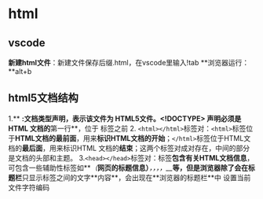 # html

## vscode
**新建html文件**：新建文件保存后缀.html，在vscode里输入!tab
**浏览器运行：**alt+b

## html5文档结构
1.** <!DOCTYPE html>**:**文档类型声明**，表示该文件为 HTML5文件。<!DOCTYPE> 声明必须是 HTML 文档的**第一行**，位于 <html> 标签之前
2. `<html></html>`标签对：`<html>`标签位于**HTML文档的最前面**，用来**标识HTML文档的开始**；`</html>`标签位于HTML文档的**最后面**，用来标识HTML 文档的**结束**；这两个标签对成对存在，中间的部分是文档的头部和主题。
3.`<head></head>`标签对：标签**包含有关HTML文档信息**，可包含一些辅助性标签如**_<title></title>（_**网页的标题信息）**_，<link />，<meta />，<style></style>，__<script></script>_**等，但是浏览器除了会在标题栏**只显示<title>元素的内容**外，不会向用户显示head元素内的其他任何内容。
4.**<body></body>**标签对：它是HTML文档的**主体部分**，在此标签中可以包含<p><h1><br>等众多标签，<body>标签出现在</head>标签之后，且必须在闭标签</html>之前闭合head标签
注：**body**的大小是由**内部元素**撑开，不是默认占满整个页面



## html文件注释
语法
**<!--注释文字 -->**

## 标签
**标签语义化**好处
1. 更容易被搜索引擎收录
2. 更容易让屏幕阅读器读出网页内容
标签的语法
1. 标签由英文尖括号**<**和**>**括起来，如<html>就是一个标签。
2. html中的标签一般都是**成对**出现的，分开始标签和结束标签。结束标签比开始标签多了一个**/**
3. 标签与标签之间是**可以嵌套**的，但先后**顺序**必保一致
4.  HTML标签不区分大小写，<h1>和<H1>是一样的，但建议**小写**，（因大部分程序员都以小写为准
空标签**没有**HTML**内容**的标签就是空标签，
    只需要一个开始标签，这样的标签有**_
`<hr/>`，`<img />`

### `<head>`头部标签

作用嵌套**meta、title、style**等标签
<title>标签：在<title>和</title>标签之间的文字**内容**，会出现在**浏览器的标题栏**中
<meta charset="UTF-8">设置当前文件字符编码
<style>标签：双标签中设置当前文件样式   （css
### 
### <body>页面内容标签
#### <p>段落标签
语法
**<p>段落文本</p>**
**一段**文字**一个**<p>标签
<p>标签的默认样式，段前段后**留白**，如果不喜欢这个空白，可以用css样式来删除或改变它
### 
#### <span>标签自定义文字样式
作用设置**单独样式**
语法：
**<span>文本</span>**
### 
#### <hx>标签增加标题
标题标签一共有6个，h1、h2、h3、h4、h5、h6  ，  <h1>是最高的等级。标题标签的样式都会**加粗**
Eg：
                 h1一般用在网站名称  如下腾讯网

![](https://cdn.nlark.com/yuque/0/2020/jpeg/2617721/1602401847975-f1a9bb8a-32dc-45a7-ad0e-4737aabbf331.jpeg#align=left&display=inline&height=572&margin=%5Bobject%20Object%5D&originHeight=572&originWidth=1274&size=0&status=done&style=none&width=1274)
**语法****：**
**<hx>标题文本</hx>**
Eg：
            ![](https://cdn.nlark.com/yuque/0/2020/jpeg/2617721/1601600346342-90471550-4b7f-4b19-b04c-24bf5eea2d5b.jpeg#align=left&display=inline&height=125&margin=%5Bobject%20Object%5D&originHeight=125&originWidth=172&size=0&status=done&style=none&width=172)
            ![](https://cdn.nlark.com/yuque/0/2020/jpeg/2617721/1601600386669-b04b2719-adeb-4da0-8c47-a20a1f23b713.jpeg#align=left&display=inline&height=399&margin=%5Bobject%20Object%5D&originHeight=399&originWidth=596&size=0&status=done&style=none&width=596)
### 
#### <div>标签自定义块
把一些**独立的逻辑部分**划分出来，放在一个<div>标签中
语法：
`<div>` `</div>`
注<header>，<footer>，<aside>本质等同<div>，只是具**语义化**

#### <nav>标签定义导航栏
#### <header>标签定义头部区域
#### <footer>标签定义底部区域
#### <aside>定义侧边栏区域

### <br/>标签换行

在需要加**回车换行**的地方加入**
**
注：在 html 代码中输入回车、空格都是没有作用的。在html文本中想输入回车换行，就必须输入

### 
### &nbsp;实现空格标签
一个**%nbsp；**表示输入一个空格


### <hr>标签水平分隔线
Eg

---

### 列表
![image.png](https://cdn.nlark.com/yuque/0/2020/png/2617721/1603502583907-0f70f47b-a31c-40e5-b4e4-e58200a4acda.png#align=left&display=inline&height=274&margin=%5Bobject%20Object%5D&name=image.png&originHeight=547&originWidth=1116&size=191774&status=done&style=none&width=558)
### ：<ul><lia>标签实现无序列表
举例**：**
_<ul>_
_  <li>_[_精彩少年_](http://www.zuowen.com/e/20130805/51ff0eacd8d21.shtml)_</li>_
_  <li>_[_美丽突然出现_](http://www.zuowen.com/e/20130802/51fb0a622ef8d.shtml)_</li>_
_  <li>_[_触动心灵的旋律_](http://www.zuowen.com/e/20130713/51e0a742d81db.shtml)_</li>_
_</ul>_
ul-li在网页中显示的默认样式一般为：每项li前都自带一个圆点

### ：使用<ol><li>标签实现有序列表**
举例**：**_<ol>_
_   <li>前端开发面试心法 </li>_
_   <li>_[_零基础学习html_](http://www.zuowen.com/e/20130802/51fb0a622ef8d.shtml)_</li>_
_   <li>JavaScript全攻略</li>_
_</ol>_
默认样式一般为：每项<li>前都自带一个**序号**，序号默认从1开始
### <img>标签为网页添加图片**
语法：
**<img src="图片地址" alt="下载失败时的替换文本" title = "提示文本">**
讲解：
1、**src**：标识图像的位置；
2、**alt**：指定图像的描述性文本，当图像不可见时（下载不成功时），可看到该属性指定的文本；
3、**title**：提供在图像可见时对图像的描述(鼠标滑过图片时显示的文本)；
4、图像可以是**GIF，PNG，JPEG格式**的图像文件
**图片与文字同行显示vertical-align:**middle/top
### `<a>`标签为网页添加超链接

语法
**`<a  href="目标网址"   title="鼠标滑过显示的文本">` 链接显示的文本</a>**
**title**属性的作用：鼠标滑过链接文字时会显示这个属性的文本内容
新建浏览器窗口中打开链接<a>标签中的**target**属性
Eg

![](https://cdn.nlark.com/yuque/0/2020/jpeg/2617721/1601605003157-e0e1c2a3-4a3e-464c-b099-75705d98c3d0.jpeg#align=left&display=inline&height=92&margin=%5Bobject%20Object%5D&originHeight=92&originWidth=307&size=0&status=done&style=none&width=307)代码如下
![](https://cdn.nlark.com/yuque/0/2020/jpeg/2617721/1601604960266-47afc519-c78b-4ae0-ad72-a5d9f84f73cf.jpeg#align=left&display=inline&height=555&margin=%5Bobject%20Object%5D&originHeight=555&originWidth=1110&size=0&status=done&style=none&width=1110)**技术点的解释**
a标签有的**target**属性，代表打开网页的方式
可选值为”**_self**和**_blank**”，默认值为_self，代表在当前页面打开链接，_blank代表在新窗口打开链接。

**a href="#"** 时表示一个空链接，点击时链接停留在当前页面，相当于刷新当前页面，有时使用该方法实现刷新本页面功能。如果没有设置特别的链接效果，那么点击效果和默认的点击链接效果一样
一般用于返回当前页的某一点
#后面可以跟任意标签的id，或者任意a标签的id或者name,点击链接就可以跳转到当前页面的这个节点的位置
_<a href="#abc"></a>      /*跳转到div id="abc"></*/_
_<a href="#bcd"></a>       /*跳转到a name="bcd"></*/_
_<a href="#"></a>         /*跳转到当前页面的顶部*/_

---

**a:link **{color: red} /* 未访问的链接 */
 **a:visited** {color: green} /* 已访问的链接 */
** a:hover** {color: black} /* 鼠标移动到链接上 */
 **a:active** {color: yellow} /* 选定的链接，即鼠标按下去的时候不松开显示的状态 */
注意：有时候我们发现设置了上面的属性但是没有效果，这是因为他们是有顺序的
1、a:hover 必须被置于 a:link 和 a:visited 之后，才是有效的。
2、a:active 必须被置于 a:hover 之后，才是有效的。

### 表格

#### ：table家族

创建表格四元素：table、tr、th、td
说明
1、**`<table>…</table>`**：**整个表格**以<table>**标记开始**、</table>标记**结束**
2、**<tr>…</tr>**：表格的**一行**，所以有几对tr 表格就有几行。
3、**<td>…</td>**：表格的一个单元格，一行中包含几对<td>...</td>，说明一行中就有几**列**。
4、**<th>…</th>**：表格的头部的一个单元格，表格**表头**。
5、**border属性**可以为表格**添加边框**，属性值为数字
注意：
1、table标签用来定义整个表格，为双标签，必须有结束标签。
2、table标签里面可以放caption标签和tr标签。
3、caption标签用来定义表格的标题。
4、tr标签用来设置表格的行，tr里面只能放th或者td标签，一组tr标签代表一行。
5、th用来设置表格的标题，会加粗居中显示。也就是th标签中的文本默认为粗体并且居中显示。
6、td同来设置表格的列，一组td标签代表一列。
7、table表格在没有添加border属性之前, 在浏览器中显示是没有表格线的。

**thead、tbody、tfoot定义表格**

<thead>标签定义表格头部,<tbody>标签来定义表格的内容,<tfoot>来定义表格的底部

## 表单

### `<form>`创建表单，与用户交互

表单是可以把浏览者输入的数据传送到服务器端，这样服务器端程序就可以处理表单传过来的数据。
语法：

`<form   method="传送方式"   action="服务器文件">`
**讲解：**
1.**<form> ：**<form>标签是成对出现的，以<form>开始，以</form>结束。
2.**action** **：**浏览者输入的数据被传送到的地方,比如一个PHP页面(save.php)。
3.**method** **：** 数据传送的方式（get/post）
Eg:

<form    **method="post"   action="save.php"**>
        <label for="username">用户名:</label>
        <input type="text" name="username" />
        <label for="pass">密码:</label>
        <input type="password" name="pass" />
</form>
## 文本输入框、密码输入框-**text/password**
**语法**：

`<form>`
   <input type="text/password" name="名称" value="文本" />
</form>
`**1**``**、type：**`
`   当type="**text**"时，输入框为**文本**`**输入框**`**;**`
`   当type="**password**"时,` `输入框为**密码输入框。**`
`**2**``**、name：**``为文本框命名，以备后台程序ASP 、PHP使用。`
`**3**``**、value：**``为文本输入框设置默认值。(一般起到提示作用)`

## 占位符-placeholder
![](https://cdn.nlark.com/yuque/0/2020/jpeg/2617721/1601633065486-b9e512c8-0033-49d3-86b5-653f344e58bd.jpeg#align=left&display=inline&height=493&margin=%5Bobject%20Object%5D&originHeight=493&originWidth=1165&size=0&status=done&style=none&width=1165)
**解释：**
1、placeholder属性为输入框占位符,里面可以放提示的输入信息。
2、placeholder属性的值可以任意填写,当输入框输入内容时,占位符内容消失,输入框无内容时,占位符内容显示。
3、占位符内容不是输入框真正的内容。
## 数字输入框-number
## 网址输入框-url类型
**技术点的解释：**
1、input的type属性设置为url,则表示该输入框的类型为网址。
2、数字框的值需以http://或者https://开头,且后面必须有内容,否则表单提交的时候会报错误提示
##  邮箱输入框email类型
解释：
1、Input的type属性设置为email,则表示该输入框的类型为邮箱。
2、数字框的值必须包含@。
3、数字框的值@之后必须有内容,否则会报错误提示
## <textarea>标签创建文本域
不在表单内也能用
--[用法W3school](https://www.w3school.com.cn/tags/tag_textarea.asp)--
**<textarea  rows="行数" cols="列数">文本</textarea>**
_<form  method="post" action="save.php">_
_        <label>联系我们</label>_
_        <textarea cols="50" rows="10" >在这里输入内容...</textarea>_
_</form>_
1、<textarea>标签是成对出现的，以<textarea>开始，以</textarea>结束。
2、cols ：多行输入域的列数。
3、rows ：多行输入域的行数。
4、在`<textarea></textarea>`标签之间可以输入默认值

## label

标签的 for 属性中的值应当与相关控件的 id 属性值一定要相同。
例子：

```html
<form
  <label for="email">输入你的邮箱地址</label>点击后焦点移到框内（不常用
  <input type="email" id="email" placeholder="Enter email">
</form>
```

<form
  <label for="email">输入你的邮箱地址</label>点击后焦点移到框内（不常用
  <input type="email" id="email" placeholder="Enter email">
</form>

##  单选框、复选框

语法：`<input   type="radio/checkbox"   value="值"    name="名称"   checked="checked"/>`

**注：**1、type:
   当 type="radio" 时，控件为单选框
   当 type="checkbox" 时，控件为复选框
2、value：提交数据到服务器的值（后台程序PHP使用）
3、name：为控件命名，以备后台程序 ASP、PHP 使用
4、checked：当设置 checked="checked" 时，该选项被默认选中
**同一组**的单选按钮，name 取值一定要一致，这样同一组的单选按钮才可以起到单选的作用。

## select、option标签创建下拉菜单
1、select和option标签都是双标签，它总是成对出现的，需要首标签和尾标签。
2、select标签里面只能放option标签，表示下拉列表的选项。
3、option标签放选项内容，不放置其他标签。
4、value：![](https://cdn.nlark.com/yuque/0/2020/jpeg/2617721/1601642934408-cd1b85e6-de83-4a0e-8a2e-62573fd05282.jpeg#align=left&display=inline&height=165&margin=%5Bobject%20Object%5D&originHeight=165&originWidth=503&size=0&status=done&style=none&width=503)
5、selected="selected"：
设置selected="selected"属性，则该选项就被默认选中
**Eg**:![](https://cdn.nlark.com/yuque/0/2020/jpeg/2617721/1601642989062-0d0f39c5-b283-46c5-a56d-a15ca45f6e07.jpeg#align=left&display=inline&height=735&margin=%5Bobject%20Object%5D&originHeight=735&originWidth=1121&size=0&status=done&style=none&width=1121)
浏览器中显示的结果：
![](https://cdn.nlark.com/yuque/0/2020/jpeg/2617721/1601643001517-f908107e-9ffe-4304-994d-54a9ee5bd7df.jpeg#align=left&display=inline&height=66&margin=%5Bobject%20Object%5D&originHeight=66&originWidth=120&size=0&status=done&style=none&width=120)
##  提交按钮
语法：
`<input   type="submit"   value="提交">`
注：type：只有当type值设置为submit时，按钮才有提交作用
value：按钮上显示的文字

## 重置按钮

语法：
`<input type="reset" value="重置">`

## 按钮 `<button>`标签

`<button type="button">Click Me!</button>`

# CSS
## CSS代码语法
![](https://cdn.nlark.com/yuque/0/2020/jpeg/2617721/1601691360599-cc8ba8f9-0a13-4c85-86b8-a33aed56d861.jpeg#align=left&display=inline&height=117&margin=%5Bobject%20Object%5D&originHeight=117&originWidth=303&size=0&status=done&style=none&width=303)
选择符：又称选择器，指明网页中要应用样式规则的元素，如本例中是网页中所有的段（p）的文字将变成蓝色，而其他的元素（如ol）不会受到影响。
声明：在英文大括号“｛｝”中的的就是声明，属性和值之间用英文冒号“：”分隔。当有多条声明时，中间可以英文分号“;”分隔 
## 注释语句
/*注释语句*/
## CSS样式
### 内联式css样式
内联式就是把css代码直接写在现有的HTML标签中
注：写在元素的开始标签里
写在style=""双引号中，如果有多条css样式代码设置可以写在一起，中间用分号隔开
如下代码：

`<p style="color:red`;`font-size:12px">这里文字是红色。</p>`


###  嵌入式css样式
定义：把css样式代码写在`<style type="text/css"></style>`标签之间,一般情况下嵌入式css样式写在``<head></head>`之间
Eg:

```html
<style type="text/css">
  span{
  color:red;
  }
</style>
```



###  外部式css样式
定义：把css代码写一个单独的外部文件中，这个css样式文件以“.css”为扩展名，在<head>内使用`<link>`标签将css样式文件链接到HTML文件内
Eg：`<link href="base.css" rel="stylesheet" type="text/css" />`
注：1、css样式文件名称以有意义的英文字母命名，如 main.css。
2、`rel="stylesheet" type="text/css"` 是**固定写法**不可修改。
3、`<link>`标签位置一般写在`<head>`标签之内
###  三种链接方式的优先级
内联式 > 嵌入式 > 外部式
就近原则（离被设置元素越近优先级别越高）前提：内联式、嵌入式、外部式样式表中css样式是在的相同权值的情况下
###  样式的继承
css的某些样式是具有继承性的，那么什么是继承呢？继承是一种规则，它允许样式不仅应用于某个特定html标签元素，而且应用于其后代
Eg:如某种颜色应用于p标签，这个颜色设置不仅应用p标签，还应用于p标签中的所有子元素文本，这里子元素为span标签。
_p{color:red;}_


_<p>三年级时，我还是一个<span>胆小如鼠</span>的小女孩。</p>_
p中的文本与span中的文本都设置为了红色。

---

但注意有一些css样式是**不具有继承性**。如**border**:1px **solid** red;
_p{border:1px solid red;}_


_<p>三年级时，我还是一个<span>胆小如鼠</span>的小女孩。</p>_
代码的作用只是给p标签设置了边框为1像素、红色、实心边框线，而对于子元素span没起作用
## 选择器

每一条css样式声明（定义）由两部分组成，形式如下：
选择器{
    样式;
}
“选择器”指明了{}中的“样式”的作用对象，也就是“样式”作用于网页中的哪些元素
Eg:“选择器”指明了{}中的“样式”的作用对象，也就是“样式”作用于网页中的哪些元素
![image.png](https://cdn.nlark.com/yuque/0/2020/png/2617721/1601703529992-9aee8675-29c2-4e4d-82fb-d0343b3e137e.png#align=left&display=inline&height=129&margin=%5Bobject%20Object%5D&name=image.png&originHeight=257&originWidth=531&size=20349&status=done&style=none&width=265.5)
### 标签选择器
标签选择器就是html代码中的标签。如<html>、<body>、<h1>、<p>、<img>
### .类选择器
语法：
.类选器名称{css样式代码;}
注：1、英文圆点开头
2、其中类选器名称可以任意起名（但不要起中文
使用方法：
第一步：使用合适的标签把要修饰的内容标记起来，如下：
_<span>胆小如鼠</span>_
第二步：使用class="类选择器名称"为标签设置一个类，如下：
**_<span class="_**_stress_**_">_**_胆小如鼠_**_</span>_**
第三步：设置类选器css样式，如下：
**_._**_stress _**_{ _**_color_**_:_**_red;_**_ }_**_  /*类前面要加入一个英文圆点*/_
_
拓展：多个类名![image.png](https://cdn.nlark.com/yuque/0/2020/png/2617721/1608550232457-3d67338a-4430-4f22-b3f2-b1e97d03fdc5.png#align=left&display=inline&height=92&margin=%5Bobject%20Object%5D&name=image.png&originHeight=123&originWidth=256&size=7162&status=done&style=none&width=192)   
 //js获取时![image.png](https://cdn.nlark.com/yuque/0/2020/png/2617721/1608550274723-ac55d856-e8db-4eb7-a2cc-8576b8008c59.png#align=left&display=inline&height=24&margin=%5Bobject%20Object%5D&name=image.png&originHeight=26&originWidth=472&size=3265&status=done&style=none&width=436)
### #ID选择器
注：1、使用ID选择器，必须给标签添加上id属性，为标签设置id="ID名称"，而不是class="类名称"。
2、ID选择符的前面是井号（#）号，而不是英文圆点（.）。
3、id属性的值既为当前标签的id，尽量见名思意，语义化
方法：
![](https://cdn.nlark.com/yuque/0/2020/jpeg/2617721/1601705052242-161c8705-db44-4bbf-9d79-70caf47e66ae.jpeg#align=left&display=inline&height=158&margin=%5Bobject%20Object%5D&originHeight=158&originWidth=503&size=0&status=done&style=none&width=503)![](https://cdn.nlark.com/yuque/0/2020/jpeg/2617721/1601705059101-0181ec64-533f-4353-907f-6ff45dcd688d.jpeg#align=left&display=inline&height=168&margin=%5Bobject%20Object%5D&originHeight=168&originWidth=621&size=0&status=done&style=none&width=621)
### 类和ID选择器的区别
相同点：可以应用于任何元素
不同点：
1、ID选择器只能在文档中使用一次。与类选择器不同，在一个HTML文档中，ID选择器只能使用一次，而且仅一次。而类选择器可以使用多次。
2、一个元素可有多个class，但只能有一个id
eg：
.stress{
    color:red;
}
.bigsize{
    font-size:25px;
}
<p>到了<span class="stress bigsize">三年级</span>下学期时，我们班上了一节公开课...</p>


上面代码的作用是为“三年级”三个文字设置文本颜色为红色并且字号为25px
### >子选择器
用于选择指定标签元素的第一代子元素即大于符号(>)
Eg：.food**>**li{border:1px solid red;}
这行代码会使class名为food下的子元素li（水果、蔬菜）加入红色实线边框
###   后代选择器
包含选择器，即加入空格,用于选择指定标签元素下的后辈元素
Eg：.first  span{color:red;}
注：>作用于元素的第一代后代，空格作用于元素的所有后代
### 属性选择器
具有特定属性的HTML元素样式
属性选择器样式无需使用class或id的形式
Eg把包含标题（title）的所有元素变为蓝色
[title]{    color:blue;}
### *通用选择器
功能最强大的选择器，它使用一个（*）号指定，它的作用是匹配html中所有标签元素
### 伪类选择器
允许给html不存在的标签（标签的某种状态）设置样式
### ,分组选择器
当想为html中多个标签元素设置同一个样式时，可以使用分组选择符（，）
Eg：h1,span{color:red;}
它相当于下面两行代码：
h1{color:red;}
span{color:red;}
### 选择器的优先级
1、如果一个元素使用了多个选择器,则会按照选择器的优先级来给定样式。
2、选择器的优先级依次是: 内联样式 > id选择器 > 类选择器 > 标签选择器 > 通配符选择器
### 权值计算
为浏览器是根据权值来判断使用哪种css样式的，权值高的就使用哪种css样式。
下面是权值的规则：
标签的权值为1，类选择符的权值为10，ID选择符的权值最高为100。
**继承也有权值但最低**
### 选择器最高层级!important
有些特殊的情况需要为某些样式设置具有最高权值
Eg：![image.png](https://cdn.nlark.com/yuque/0/2020/png/2617721/1601707421435-8501318f-9875-4879-8d29-0ce0d4e39f43.png#align=left&display=inline&height=117&margin=%5Bobject%20Object%5D&name=image.png&originHeight=234&originWidth=441&size=13025&status=done&style=none&width=220.5)
：浏览器默认的样式 < 网页制作者样式 < 用户自己设置的样式，但!important优先级样式是个例外，权值高于用户自己设置的样式
## 字体样式
### font-family设置字体
Eg:body{font-family:"宋体";}
兼容性更好
### font-size设置字体大小
Eg:body{font-size:12px;}
### font-weight设置字体粗细
### font-style设置字体样式
Eg:
![](https://cdn.nlark.com/yuque/0/2020/jpeg/2617721/1601878334131-ad17a23a-efec-468a-a7dd-142a388f8979.jpeg#align=left&display=inline&height=311&margin=%5Bobject%20Object%5D&originHeight=311&originWidth=550&size=0&status=done&style=none&width=550)
![](https://cdn.nlark.com/yuque/0/2020/jpeg/2617721/1601878334108-3b244d8c-7454-41f4-92b4-d33a04095ec1.jpeg#align=left&display=inline&height=320&margin=%5Bobject%20Object%5D&originHeight=320&originWidth=1107&size=0&status=done&style=none&width=1107)
**解释****：**
1、font-style可以设置字体样式，并且有种3设置方式。
2、正常字体为normal,也是font-style的默认值。
3、italic为设置字体为斜体，用于字体本身就有倾斜的样式。
4、oblique为设置倾斜的字体，强制将字体倾斜。
### color设置字体颜色
**解释：**
1、color属性可以设置字体颜色。
2、color的值有3种设置方式：

- **英文命令颜色**

p{color:red;}

- **RGB颜色**

这个与 photoshop 中的 RGB 颜色是一致的，由 R(red)、G(green)、B(blue) 三种颜色的比例来配色。
p{color:rgb(133,45,200);}
每一项的值可以是 0~255 之间的整数，也可以是 0%~100% 的百分数。如：
p{color:rgb(20%,33%,25%);}

- **十六进制颜色**

这种颜色设置方法是现在比较普遍使用的方法，其原理其实也是 RGB 设置，但是其每一项的值由 0-255 变成了十六进制 00-ff。
Eg:p{color:#00ffff;}
###  font样式的简写方式
Eg:_body{_
_    font-style:italic;_
_    font-weight:bold;  _
_    font-size:12px;  _
_    line-height:1.5em;  _
_    font-family:"宋体",sans-serif;_
_}_
_这么多行的代码其实可以缩写为一句：_
_body{_
_    font:italic  bold  12px/1.5em  "宋体",sans-serif;_
_}_
注意：
1、使用这一简写方式你至少要指定 font-size 和 font-family 属性，其他的属性(如 font-weight、font-style、font-variant、line-height)如未指定将自动使用默认值。
2、在缩写时 font-size 与 line-height 中间要加入“/”斜扛。
一般情况下因为对于中文网站，英文还是比较少的，所以下面缩写代码比较常用：
_body{_
_    font:12px/1.5em  "宋体",sans-serif;_
_}_
只是有字号、行间距、中文字体、英文字体设置
## 文本样式
### 用text-decoration添加文本修饰     
Eg：        [![](https://cdn.nlark.com/yuque/0/2020/jpeg/2617721/1601879246655-d6652b0f-94c9-4b9c-b284-2858e7bd6daf.jpeg#align=left&display=inline&height=389&margin=%5Bobject%20Object%5D&originHeight=389&originWidth=644&size=0&status=done&style=none&width=644)](http://img2.mukewang.com/5e9564020001d57406440389.jpg)
[![](https://cdn.nlark.com/yuque/0/2020/jpeg/2617721/1601879246675-0696356c-91d8-46f5-a10f-e6c8d040d33b.jpeg#align=left&display=inline&height=377&margin=%5Bobject%20Object%5D&originHeight=377&originWidth=1184&size=0&status=done&style=none&width=1184)](http://img2.mukewang.com/5e95640f0001a82011840377.jpg)
**解释：**
1、text-decoration可以设置添加到文本的修饰。
2、text-decoration默认值为none, 定义标准的文本。
3、text-decoration的值为**underline**为定义**文本下的一条线**。
4、text-decoration的值为**overline**为定义**文本上的一条线**。
5、text-decoration的值为**line-through**为定义穿过**文本的一条线**，一般用于商品折扣价
### text-indent为文本添加首行缩进
中文文字中的段前习惯空两个文字的空白，这个特殊的样式可以用下面代码来实现：
_p{text-indent:2em;}_
_<p>1922年的春天，一个想要成名名叫尼克卡拉威（托比?马奎尔Tobey Maguire 饰）的作家，离开了美国中西部，来到了纽约。那是一个道德感渐失，爵士乐流行，走私为王，股票飞涨的时代。为了追寻他的美国梦，他搬入纽约附近一海湾居住。</p>_
注意：2**em**的意思就是文字的2倍大小
### line-height为文字设置行间间距
_p{line-height:1.5em;}_
### letter/word-spacing增减字符间的空白
使用：在网页排版中设置文字间隔或者字母间隔：** letter-spacing**
设置英文单词之间的间距：** word-spacing**
### text-align设置文本对齐方式
使用：为块状元素中的文本、图片设置居中样式
** text-align:center**
** text-align:left**
** text-align:right**
**
### list-style设置列表属性
_list-style：none    _**去除**每项自带的小**圆点**
### 长度值
常用px（像素）、em、%注：这三种单位都是相对单位    
**1、像素**与浏览器会使用显示器的实际像素值有关
**2、em1** 1em=本元素给定字体的 font-size 值
_p{font-size:12px;text-indent:2em;}_
特殊情况：
当给 font-size 设置单位为 em 时，此时计算的标准以 p 的父元素的 font-size 为基础
_html:_
_<p>以这个<span>例子</span>为例。</p>_
_css:_
_p{font-size:14px}_
_span{font-size:0.8em;}_
**3、百分比**
_p{font-size:12px; line-height:130%}_
_设置行高（行间距）为字体的130%_
_
## 水平/垂直居中
法一：


## 盒模型
![](https://cdn.nlark.com/yuque/0/2020/gif/2617721/1603183304416-4a408d18-d3f9-4296-b153-ca22ea302eb0.gif#align=left&display=inline&height=289&margin=%5Bobject%20Object%5D&originHeight=289&originWidth=536&size=0&status=done&style=none&width=536)
###  元素分类
CSS中，html中的标签元素大体被分为三种不同的类型：**块状元素、内联元素**(又叫**行内元素**)和**内联块状元素**
**常用的块状元素**有：

<div>、<p>、<h1>...<h6>、<ol>、<ul>、<dl>、<table>、<address>、<blockquote> 、<form>
**常用的内联元素**有：
<a>、<span>、<br>、<i>、<em>、<strong>、<label>、<q>、<var>、<cite>、<code>
**常用的内联块状元素**
<img>、<input>
#### 块级元素 
设置**`display:block`**就是将元素显示为块级元素
_a{display:block;}    _将**内联元素a转换为块状元素**，从而使a元素具有块状元素特点。
块级元素特点：
1、一个块级元素独占一行
2、元素的高度、宽度、行高以及顶和底边距都可设置。
3、元素宽度在不设置的情况下，是它本身父容器的100%（和父元素的宽度一致），除非设定一个宽度
#### 内联元素
**display:inline**将元素设置为内联元素
内联元素特点：
1、和其他元素都在一行上；
2、元素的高度、宽度及顶部和底部边距不可设置；
3、元素的宽度就是它包含的文字或图片的宽度，不可改变
####  内联块状元素
定义：同时具备内联元素、块状元素的特点，代码**display:inline-block**就是将元素设置为内联块状元素。
特点：
1、和其他元素都在一行上；
2、元素的**高度、宽度、行高以及顶和底边距**都可设置
#### none元素隐藏
使用：当想要元素不显示的时候
**display: none;**
### 宽度和高度
定义：css内定义的宽（width）和高（height），指的是填充以里的内容范围
指定一个 CSS 元素的宽度和高度属性时，只是设置内容区域的宽度和高度。完整大小的元素，还必须添加内边距，边框和边距
**元素实际宽度**（盒子的宽度）=                                                                                        （高度也是同理。
![](https://cdn.nlark.com/yuque/0/2020/jpeg/2617721/1601881765769-69680d17-fbc8-4b1d-b2f5-3f18b91f9c1a.jpeg#align=left&display=inline&height=259&margin=%5Bobject%20Object%5D&originHeight=259&originWidth=557&size=0&status=done&style=none&width=557)
Eg：
![](https://cdn.nlark.com/yuque/0/2020/jpeg/2617721/1601881830940-3c43a886-ebe7-4414-b16c-3c02e4ea18a9.jpeg#align=left&display=inline&height=350&margin=%5Bobject%20Object%5D&originHeight=350&originWidth=430&size=0&status=done&style=none&width=430)
### 背景色
行内元素还是块状元素都可以给它设置一个背景色
**background-color:颜色值**
### border为盒子添加边框
定义：盒子模型的边框就是围绕着内容及补白的线，这条线你可以设置它的粗细、样式和颜色(边框三个属性)
注意：
1、**border-style**（边框样式）常见样式有：
dashed（虚线）| dotted（点线）| solid（实线）。
2、**border-color**中的颜色可设置为十六进制颜色，如:
border-color:#888;//前面的井号不要忘掉。
3、**border-width**中的宽度也可以设置为：
thin | medium | thick（不常用），常用像素（px）
border 代码的**缩写形式：**
_div{_
_    border:2px  solid  red;                      (顺序可倒，可少）_
_}_1
可以分开写

---

css 样式中允许**只为一个方向的边框设置**样式
_div{border-bottom:1px solid red;}_
### border-radius设置圆角
圆角可分为左上、右上、右下、左下：
_div { border-radius: 20px 10px 15px 30px; }_

---

可以分开写：
_div{_
_    border-top-left-radius: 20px;_
_   border-top-right-radius: 10px;_
_   border-bottom-right-radius: 15px;                       （右下圆角_
_   border-bottom-left-radius: 30px;_
_}_

---

如果四个圆角都为10px;可以这么写：
div{ border-radius:10px;}

---

左上角和右下角圆角一样，右上角和左下角圆角一样，可以这么写：
div{ border-radius:10px 20px;}

---

特殊：显示效果为**圆形**
：圆角效果值为元素宽度一半时、百分比50%
### padding为盒子设置内边距（填充）
填充也可分为上、右、下、左(顺时针)
_div{padding:20px 10px 15px 30px;}            （写法类比上一节_
### margin为盒子设置外边距（边界）
元素与其它元素之间的距离可以使用边界（margin）来设置   (写法类比上一节
padding和margin的区别：padding在边框里，margin在边框外
## css布局模型
![image.png](https://cdn.nlark.com/yuque/0/2020/png/2617721/1603612417923-3e9322bd-3e09-4937-9a53-e24573d8da93.png#align=left&display=inline&height=352&margin=%5Bobject%20Object%5D&name=image.png&originHeight=703&originWidth=1223&size=273729&status=done&style=none&width=611.5)
在网页中，元素有三种布局模型：
1、流动模型（Flow）
2、浮动模型 (Float)
3、层模型（Layer）
### 流动模型（Flow）
Flow是默认的网页布局模式。也就是说网页在默认状态下的 HTML 网页元素都是根据流动模型来分布网页内容的特征：**块状元素**都会在所处的包含元素内**自上而下按顺序垂直延伸分布**，因为 块状元素都会以行的形式占据位置；
         在流动模型下，**内联元素**都会在所处的包含元素内**从左到右水平分布**显示
### 浮动模型
![image.png](https://cdn.nlark.com/yuque/0/2020/png/2617721/1603613135442-d0f8434b-e6cb-4b10-8207-1098b4eb3e42.png#align=left&display=inline&height=342&margin=%5Bobject%20Object%5D&name=image.png&originHeight=683&originWidth=762&size=239559&status=done&style=none&width=381)
 div、p、table、img 等元素都可以被定义为浮动
同时设置两个元素右/左浮动可实现一行显示。
_div{_
_    width:200px;_
_    height:200px;_
_    border:2px red solid;_
_   _**_ float:right_**_;_
_}_
效果图![](https://cdn.nlark.com/yuque/0/2020/jpeg/2617721/1601884908915-1d009b6f-80a6-491d-90f1-ec75138bc46f.jpeg#align=left&display=inline&height=417&margin=%5Bobject%20Object%5D&originHeight=417&originWidth=676&size=0&status=done&style=none&width=676)

---

设置两个元素一左一右实现一行显示：
_div{_
_    width:200px;_
_    height:200px;_
_    border:2px red solid;_
_}_
**_#div1{float:left;}_**
**_#div2{float:right;}_**
_侧边栏__：浮动元素写在要并排显示的另一元素前面，因为该元素浮动后后面的元素才能上去_
### 层模型
作用：让html元素在网页中精确定位
CSS定义了一组定位（**positioning**）属性来支持层布局模型
层模型有三种形式：
1、绝对定位(position: absolute)
2、相对定位(position: relative)
3、固定定位(position: fixed)
#### 层模型之绝对定位
**position:absolute**
定义：将元素从文档流中拖出来，然后使用**left、right、top、bottom**属性**相对**于其最接近的一个**具有定位属性（**position值不是sta..的）的**父包含块**进行绝对定位。如果不存在这样的包含块，则**相对**于**body**元素，即相对于浏览器窗口
_div{_
_    width:200px;_
_    height:200px;_
_    border:2px red solid;_
_   _**_ position:absolute;_**
**_    left:100px;_**
**_    top:50px;_**
_}_
#### 层模型之相对定位
通过left、right、top、bottom属性确定元素在正常文档流中的偏移位置
定义：**相对**于**以前的位置**移动,偏**移前的位置保留**不动
Eg：虽然div元素相对于以前的位置产生了偏移，但是div元素以前的位置还是保留着，所以后面的span元素是显示在了div元素以前位置的后面![](https://cdn.nlark.com/yuque/0/2020/jpeg/2617721/1601886027728-4617a57b-0f32-4ec6-9ead-1c7b80dbc159.jpeg#align=left&display=inline&height=489&margin=%5Bobject%20Object%5D&originHeight=489&originWidth=594&size=0&status=done&style=none&width=594)
#### 层模型之固定定位
固定定位的元素会**始终位于**浏览器窗口内**视图**的**某个位置**，**不受文档流动（滚轮）影响，**与background-attachment:fixed;属性功能相同
![image.png](https://cdn.nlark.com/yuque/0/2020/png/2617721/1601886399783-c59e5b57-0bdd-499e-9b26-082f78742922.png#align=left&display=inline&height=294&margin=%5Bobject%20Object%5D&name=image.png&originHeight=587&originWidth=1210&size=60197&status=done&style=none&width=605)
#### Relative与Absolute组合使用position:relative
**相对**于**其它元素**进行定位
使用规范：1、参照定位的元素必须是相对定位元素的前辈元素：
_<div id="box1">        <!--参照定位的元素-->_
_    <div id="box2">相对参照元素进行定位</div>        <!--相对定位元素-->_
_</div>_
2、参照定位的元素必须加入position:relative;
_#box1{_
_    width:200px;_
_    height:200px;_
_    position:relative;        _
_}_
3、定位元素加入position:absolute，便可以使用top、bottom、left、right来进行偏移定位了。
_#box2{_
_    position:absolute;_
_    top:20px;_
_    left:30px;          _
_}_
_Eg:![image.png](https://cdn.nlark.com/yuque/0/2020/png/2617721/1601887184709-5158e78c-342b-4aa3-94de-b49688dadec4.png#align=left&display=inline&height=108&margin=%5Bobject%20Object%5D&name=image.png&originHeight=215&originWidth=286&size=9269&status=done&style=none&width=143)![image.png](https://cdn.nlark.com/yuque/0/2020/png/2617721/1601887204126-259d34e8-9221-4408-a8eb-5bbdff22ba9d.png#align=left&display=inline&height=44&margin=%5Bobject%20Object%5D&name=image.png&originHeight=88&originWidth=693&size=11677&status=done&style=none&width=346.5)_
## 弹性盒模型
### 弹性盒模型之flex属性
使用div本身是块级元素，现需他们在一起排列      （一个块级元素占一行
![](https://cdn.nlark.com/yuque/0/2020/jpeg/2617721/1602254989720-48934593-9227-4e88-9833-b30f93f2325e.jpeg#align=left&display=inline&height=440&margin=%5Bobject%20Object%5D&originHeight=440&originWidth=1633&size=0&status=done&style=none&width=1633)
解释：
1、设置**display: flex**属性可以把块级元素在一排显示。
2、flex需要添加在父元素上，改变子元素的排列顺序。
3、默认为从左往右依次排列,且和父元素左边没有间隙 
Eg：
[![](https://cdn.nlark.com/yuque/0/2020/jpeg/2617721/1602303380210-526ef1d6-beba-4777-9b36-031c8ee864ff.jpeg#align=left&display=inline&height=207&margin=%5Bobject%20Object%5D&originHeight=207&originWidth=467&size=0&status=done&style=none&width=467)](https://img1.mukewang.com/5e958fbf0001227004670207.jpg)
[![](https://cdn.nlark.com/yuque/0/2020/jpeg/2617721/1602303380248-84c230af-7bbf-4095-ad2f-378155603cb6.jpeg#align=left&display=inline&height=701&margin=%5Bobject%20Object%5D&originHeight=701&originWidth=666&size=0&status=done&style=none&width=666)](https://img1.mukewang.com/5e958fd3000112dd06660701.jpg)
### justify-content属性设置横轴排列方式
作用：本属性定义了项目在主轴上的对齐方式
属性值分别为：
 justify-content: flex-start | flex-end | center | space-between | space-around
**`flex-start`：交叉轴的起点对齐**
_ .box {_
_        background: blue;_
_        display: flex;_
_        justify-content: flex-start;_
_    }_
实现效果：
[![](https://cdn.nlark.com/yuque/0/2020/jpeg/2617721/1602303643847-11ae518a-43ef-410c-87b0-e582c668abab.jpeg#align=left&display=inline&height=322&margin=%5Bobject%20Object%5D&originHeight=322&originWidth=2534&size=0&status=done&style=none&width=2534)](https://img.mukewang.com/5e959b080001a38d25340322.jpg)

---

**`flex-end`：右对齐**
_ .box {_
_        background: blue;_
_        display: flex;_
_        justify-content: flex-end;_
_    }_
实现效果
[![](https://cdn.nlark.com/yuque/0/2020/jpeg/2617721/1602303643946-746e6f8d-1cae-479c-ad97-f61dad4ef06d.jpeg#align=left&display=inline&height=308&margin=%5Bobject%20Object%5D&originHeight=308&originWidth=2542&size=0&status=done&style=none&width=2542)](https://img1.mukewang.com/5e959b8b0001d43b25420308.jpg)

---

**`center`： 居中**
_ .box {_
_        background: blue;_
_        display: flex;_
_        justify-content: center;_
_    _}
实现效果：
[![](https://cdn.nlark.com/yuque/0/2020/jpeg/2617721/1602303643838-2068d024-6181-45bb-87bf-f5a73f19cd31.jpeg#align=left&display=inline&height=303&margin=%5Bobject%20Object%5D&originHeight=303&originWidth=2530&size=0&status=done&style=none&width=2530)](https://img2.mukewang.com/5e959bdd0001ad2125300303.jpg)

---

**`space-between`：两端对齐，项目之间的间隔相等**
_ .box {_
_        background: blue;_
_        display: flex;_
_        justify-content: space-between;_
_    }_
实现效果：
[![](https://cdn.nlark.com/yuque/0/2020/jpeg/2617721/1602303643830-064d13ee-6c6b-4487-b74e-3bbb148bc883.jpeg#align=left&display=inline&height=313&margin=%5Bobject%20Object%5D&originHeight=313&originWidth=2553&size=0&status=done&style=none&width=2553)](https://img2.mukewang.com/5e959c6400017b1c25530313.jpg)

---

**`space-around`：每个项目两侧的间隔相等**。所以，项目之间的间隔比项目与边框的间隔大一倍。
_.box {_
_        background: blue;_
_        display: flex;_
_        justify-content: space-around;_
_    }_
实现效果：
[![](https://cdn.nlark.com/yuque/0/2020/jpeg/2617721/1602303643832-c1ec34be-411e-4b6e-9fe1-5704c8543d99.jpeg#align=left&display=inline&height=303&margin=%5Bobject%20Object%5D&originHeight=303&originWidth=2537&size=0&status=done&style=none&width=2537)](https://img2.mukewang.com/5e959caf000113b125370303.jpg)
### align-items属性设置纵轴排列方式
属性值分别为：
align-items: flex-start | flex-end | center | baseline | stretch
**`flex-start`**：默认值，**左对齐**
_   .box {_
_        height: 700px;_
_        background: blue;_
_        display: flex;_
_        align-items: flex-start;_
_    }_
实现效果：
[![](https://cdn.nlark.com/yuque/0/2020/jpeg/2617721/1602304668213-1160d237-c6b8-40c0-9ca1-eeef2f178c84.jpeg#align=left&display=inline&height=1051&margin=%5Bobject%20Object%5D&originHeight=1051&originWidth=2538&size=0&status=done&style=none&width=2538)](https://img3.mukewang.com/5e95a3720001140325381051.jpg)

---

[![](https://cdn.nlark.com/yuque/0/2020/jpeg/2617721/1602304668213-1160d237-c6b8-40c0-9ca1-eeef2f178c84.jpeg#align=left&display=inline&height=1051&margin=%5Bobject%20Object%5D&originHeight=1051&originWidth=2538&size=0&status=done&style=none&width=2538)](https://img3.mukewang.com/5e95a3720001140325381051.jpg)**`flex-end`**：交叉轴的**终点对齐**
 .box {
        height: 700px;
        background: blue;
        display: flex;
        align-items: flex-end;
    }
实现效果：
[![](https://cdn.nlark.com/yuque/0/2020/jpeg/2617721/1602304668193-53feca34-b37c-486a-b46a-465bc8ae08a3.jpeg#align=left&display=inline&height=1056&margin=%5Bobject%20Object%5D&originHeight=1056&originWidth=2538&size=0&status=done&style=none&width=2538)](https://img2.mukewang.com/5e95a3ca0001550a25381056.jpg)
**`center`**： 交叉轴的**中点对齐**
.box {
        height: 700px;
        background: blue;
        display: flex;
        align-items: center;
    }
实现效果：
[![](https://cdn.nlark.com/yuque/0/2020/jpeg/2617721/1602304668196-3c6f2d5f-bd6e-41c5-ad80-8091fd2f9aef.jpeg#align=left&display=inline&height=1056&margin=%5Bobject%20Object%5D&originHeight=1056&originWidth=2537&size=0&status=done&style=none&width=2537)](https://img3.mukewang.com/5e9667880001796c25371056.jpg)
**`baseline`**：项目的**第一行文字的基线对齐**。
.box {
        height: 700px;
        background: blue;
        display: flex;
        align-items: baseline;
    }
三个盒子中可设置不同的字体大小
实现效果：
[![](https://cdn.nlark.com/yuque/0/2020/jpeg/2617721/1602304668214-4d91829f-445d-412f-8ce6-f96b4c204459.jpeg#align=left&display=inline&height=1053&margin=%5Bobject%20Object%5D&originHeight=1053&originWidth=2534&size=0&status=done&style=none&width=2534)](https://img3.mukewang.com/5e9668ff0001f8f125341053.jpg)
**`stretch`**`（默认值）`：如果项目**未设置高度**或设为**auto**，将**占满整个容器的高度**
_ .box {_
_        height: 300px;_
_        background: blue;_
_        display: flex;_
_        align-items: stretch;_
_    }_


   _ .box div {_
_        /*不设置高度，元素在垂直方向上铺满父容器*/_
_        width: 200px;_
_    }_
实现效果：
[![](https://cdn.nlark.com/yuque/0/2020/jpeg/2617721/1602304668179-86860ec0-a2df-4a06-aa78-e687543fd61c.jpeg#align=left&display=inline&height=453&margin=%5Bobject%20Object%5D&originHeight=453&originWidth=2539&size=0&status=done&style=none&width=2539)](https://img2.mukewang.com/5e9669ef00017e0e25390453.jpg)
# 水平导航栏
![image.png](https://cdn.nlark.com/yuque/0/2020/png/2617721/1606976280378-b7903232-02d8-4fd9-9798-04023a91d109.png#align=left&display=inline&height=80&margin=%5Bobject%20Object%5D&name=image.png&originHeight=159&originWidth=331&size=8902&status=done&style=none&width=165.5)![image.png](https://cdn.nlark.com/yuque/0/2020/png/2617721/1606976651637-b5565b2d-133c-47da-9885-f02797861faa.png#align=left&display=inline&height=266&margin=%5Bobject%20Object%5D&name=image.png&originHeight=532&originWidth=725&size=42993&status=done&style=none&width=362.5)





